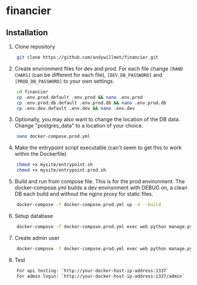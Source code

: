 # financier

<h2>Installation</h2>

1. Clone repository
```bash
    git clone https://github.com/andywillmot/financier.git
```
2. Create environment files for dev and prod. For each file change `[RAND CHARS]` (can be different for each file), `[DEV_DB_PASSWORD]` and `[PROD_DB_PASSWORD]` to your own settings.
```bash
    cd financier
    cp .env.prod.default .env.prod && nano .env.prod
    cp .env.prod.db.default .env.prod.db && nano .env.prod.db
    cp .env.dev.default .env.dev && nano .env.dev
```
3. Optionally, you may also want to change the location of the DB data.  Change "postgres_data" to a location of your choice.
```bash
    nano docker-compose.prod.yml
```
4. Make the entrypoint script executable (can't seem to get this to work within the Dockerfile)
```bash
    chmod +x mysite/entrypoint.sh
    chmod +x mysite/entrypoint.prod.sh
```
5. Build and run from compose file.  This is for the prod environment.  The docker-compose.yml builds a dev environment with DEBUG on, a clean DB each build and without the nginx proxy for static files.
```bash
    docker-compose -f docker-compose.prod.yml up -d --build
```
6. Setup database
```bash
    docker-compose -f docker-compose.prod.yml exec web python manage.py migrate
```
7. Create admin user
```bash
    docker-compose -f docker-compose.prod.yml exec web python manage.py createsuperuser
```
8. Test
```bash
    For api testing: `http://your-docker-host-ip-address:1337`
    For admin login: `http://your-docker-host-ip-address:1337/admin`
```



